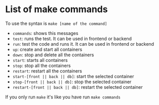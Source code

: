 # List of make commands

To use the syntax is `make [name of the command]`

- `commands`: shows this messages
- `test`: runs the test. It can be used in frontend or backend
- `run`: test the code and runs it. It can be used in frontend or backend
- `up`: create and start all containers
- `down`: stop and delete all the containers
- `start`: starts all containers
- `stop`: stop all the containers
- `restart`: restart all the containers
- `start-[front || back || db]`: start the selected container
- `stop-[front || back || db]`: stop the selected container
- `restart-[front || back || db]`: restart the selected container

If you only run `make` it's like you have run `make commands`
